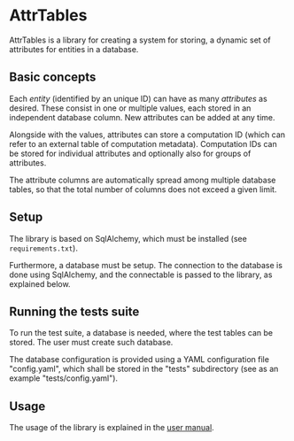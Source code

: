 # AttrTables

AttrTables is a library for creating a system for storing, a dynamic set of
attributes for entities in a database.

## Basic concepts

Each _entity_ (identified by an unique ID) can have as many _attributes_ as
desired. These consist in one or multiple values, each stored in an independent
database column. New attributes can be added at any time.

Alongside with the values, attributes can store a computation ID (which can
refer to an external table of computation metadata). Computation IDs can be
stored for individual attributes and optionally also for groups of attributes.

The attribute columns are automatically spread among multiple database tables,
so that the total number of columns does not exceed a given limit.

## Setup
The library is based on SqlAlchemy, which must be installed (see
``requirements.txt``).

Furthermore, a database must be setup. The connection to the database is done
using SqlAlchemy, and the connectable is passed to the library, as explained
below.

## Running the tests suite

To run the test suite, a database is needed, where the test tables can be
stored. The user must create such database.

The database configuration is provided using a YAML configuration file
"config.yaml", which shall be stored in the "tests" subdirectory (see as an
example "tests/config.yaml").

## Usage

The usage of the library is explained in the
 [user manual](https://github.com/ggonnella/attrtables/blob/main/docs/usage.md).
